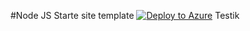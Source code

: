 #Node JS Starte site template [![Deploy to Azure](http://azuredeploy.net/deploybutton.png)](https://azuredeploy.net/)
Testik
